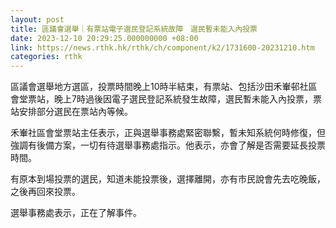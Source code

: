 ```yaml
---
layout: post
title: 區議會選舉｜有票站電子選民登記系統故障　選民暫未能入內投票
date: 2023-12-10 20:29:25.000000000 +08:00
link: https://news.rthk.hk/rthk/ch/component/k2/1731600-20231210.htm
categories: rthk
---
```


區議會選舉地方選區，投票時間晚上10時半結束，有票站、包括沙田禾輋邨社區會堂票站，晚上7時過後因電子選民登記系統發生故障，選民暫未能入內投票，票站安排部分選民在票站內等候。

禾輋社區會堂票站主任表示，正與選舉事務處緊密聯繫，暫未知系統何時修復，但強調有後備方案，一切有待選舉事務處指示。他表示，亦會了解是否需要延長投票時間。

有原本到場投票的選民，知道未能投票後，選擇離開，亦有市民說會先去吃晚飯，之後再回來投票。

選舉事務處表示，正在了解事件。
